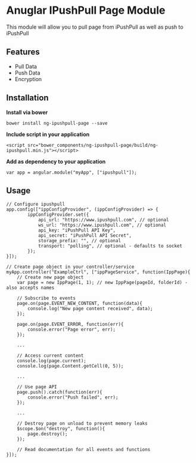 # Anuglar IPushPull Page Module

This module will allow you to pull page from iPushPull as well as push to iPushPull

## Features
* Pull Data
* Push Data
* Encryption

## Installation
**Install via bower**
```
bower install ng-ipushpull-page --save
```

**Include script in your application**
```
<script src="bower_components/ng-ipushpull-page/build/ng-ipushpull.min.js"></script>
```

**Add as dependency to your application**
```
var app = angular.module("myApp", ["ipushpull"]);
```

## Usage
```
// Configure ipushpull
app.config(["ippConfigProvider", (ippConfigProvider) => {
        ippConfigProvider.set({
            api_url: "https://www.ipushpull.com", // optional
            ws_url: "https://www.ipushpull.com", // optional
            api_key: "iPushPull API Key",
            api_secret: "iPushPull API Secret",
            storage_prefix: "", // optional
            transport: "polling", // optional - defaults to socket
        });
}]);    

// Create page object in your controller/service
myApp.controller("ExampleCtrl", ["ippPageService", function(IppPage){
    // Create new page object
    var page = new IppPage(1, 1); // new IppPage(pageId, folderId) - also accepts names
    
    // Subscribe to events
    page.on(page.EVENT_NEW_CONTENT, function(data){
        console.log("New page content received", data);
    });
    
    page.on(page.EVENT_ERROR, function(err){
        console.error("Page error", err);
    });
    
    ...
    
    // Access current content
    console.log(page.current);
    console.log(page.Content.getCell(0, 5));
    
    ...
    
    // Use page API
    page.push().catch(function(err){
        console.error("Push failed", err);
    });
    
    ...
    
    // Destroy page on unload to prevent memory leaks
    $scope.$on("destroy", function(){
        page.destroy();
    }); 
    
    // Read documentation for all events and functions
}]);
```